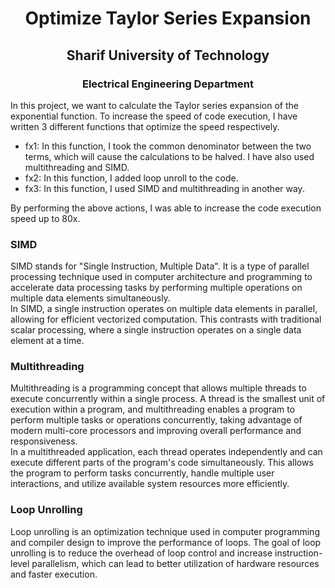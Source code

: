 <h1 align='center'> Optimize Taylor Series Expansion </h1>

<h2 align='center'> Sharif University of Technology </h2>

<h3 align='center'> Electrical Engineering Department </h3>

In this project, we want to calculate the Taylor series expansion of the exponential function.
To increase the speed of code execution, I have written 3 different functions that optimize the speed respectively.
- fx1: In this function, I took the common denominator between the two terms, which will cause the calculations to be halved. I have also used multithreading and SIMD.
- fx2: In this function, I added loop unroll to the code.
- fx3: In this function, I used SIMD and multithreading in another way.

By performing the above actions, I was able to increase the code execution speed up to 80x.

### SIMD
SIMD stands for "Single Instruction, Multiple Data". It is a type of parallel processing technique used in computer architecture and programming to accelerate data processing tasks by performing multiple operations on multiple data elements simultaneously.<br>
In SIMD, a single instruction operates on multiple data elements in parallel, allowing for efficient vectorized computation. This contrasts with traditional scalar processing, where a single instruction operates on a single data element at a time.

### Multithreading
Multithreading is a programming concept that allows multiple threads to execute concurrently within a single process. A thread is the smallest unit of execution within a program, and multithreading enables a program to perform multiple tasks or operations concurrently, taking advantage of modern multi-core processors and improving overall performance and responsiveness. <br>
In a multithreaded application, each thread operates independently and can execute different parts of the program's code simultaneously. This allows the program to perform tasks concurrently, handle multiple user interactions, and utilize available system resources more efficiently. 

### Loop Unrolling
Loop unrolling is an optimization technique used in computer programming and compiler design to improve the performance of loops. The goal of loop unrolling is to reduce the overhead of loop control and increase instruction-level parallelism, which can lead to better utilization of hardware resources and faster execution.
